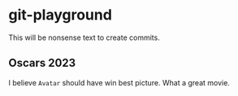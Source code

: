 # git-playground

This will be nonsense text to create commits.

## Oscars 2023
 
I believe `Avatar` should have win best picture. What a great movie.
